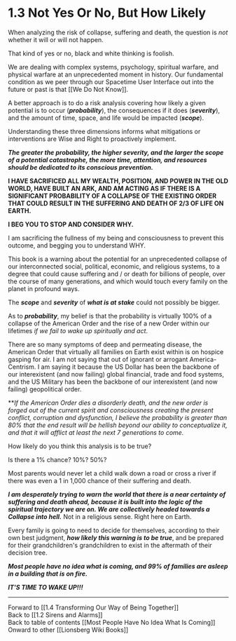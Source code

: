 # 1.3 Not Yes Or No, But How Likely

When analyzing the risk of collapse, suffering and death, the question is *not* whether it will or will not happen. 

That kind of yes or no, black and white thinking is foolish. 

We are dealing with complex systems, psychology, spiritual warfare, and physical warfare at an unprecedented moment in history. Our fundamental condition as we peer through our Spacetime User Interface out into the future or past is that [[We Do Not Know]]. 

A better approach is to do a risk analysis covering how likely a given potential is to occur (***probability***), the consequences if it does (***severity***), and the amount of time, space, and life would be impacted (***scope***). 

Understanding these three dimensions informs what mitigations or interventions are Wise and Right to proactively implement. 

***The greater the probability, the higher severity, and the larger the scope of a potential catastrophe, the more time, attention, and resources should be dedicated to its conscious prevention.*** 

**I HAVE SACRIFICED ALL MY WEALTH, POSITION, AND POWER IN THE OLD WORLD, HAVE BUILT AN ARK, AND AM ACTING AS IF THERE IS A SIGNIFICANT PROBABILITY OF A COLLAPSE OF THE EXISTING ORDER THAT COULD RESULT IN THE SUFFERING AND DEATH OF 2/3 OF LIFE ON EARTH.** 

**I BEG YOU TO STOP AND CONSIDER WHY.**

I am sacrificing the fullness of my being and consciousness to prevent this outcome, and begging you to understand WHY. 

This book is a warning about the potential for an unprecedented collapse of our interconnected social, political, economic, and religious systems, to a degree that could cause suffering and / or death for billions of people, over the course of many generations, and which would touch every family on the planet in profound ways. 

The ***scope*** and ***severity*** of ***what is at stake*** could not possibly be bigger. 

As to ***probability***, my belief is that the probability is virtually 100% of a collapse of the American Order and the rise of a new Order within our lifetimes *if we fail to wake up spiritually and act*. 

There are so many symptoms of deep and permeating disease, the American Order that virtually all families on Earth exist within is on hospice gasping for air. I am not saying that out of ignorant or arrogant America-Centrism. I am saying it because the US Dollar has been the backbone of our interexistent (and now failing) global financial, trade and food systems, and the US Military has been the backbone of our interexistent (and now failing) geopolitical order. 

***If the American Order dies a disorderly death, and the new order is forged out of the current spirit and consciousness creating the present conflict, corruption and dysfunction, I believe the probability is greater than 80% that the end result will be hellish beyond our ability to conceptualize it, and that it will afflict at least the next 7 generations to come.*

How likely do you think this analysis is to be true? 

Is there a 1% chance? 
10%? 
50%? 

Most parents would never let a child walk down a road or cross a river if there was even a 1 in 1,000 chance of their suffering and death. 

***I am desperately trying to warn the world that there is a near certainty of suffering and death ahead, because it is built into the logic of the spiritual trajectory we are on. We are collectively headed towards a Collapse into hell.*** Not in a religious sense. Right here on Earth. 

Every family is going to need to decide for themselves, according to their own best judgment, ***how likely this warning is to be true***, and be prepared for their grandchildren's grandchildren to exist in the aftermath of their decision tree. 

***Most people have no idea what is coming, and 99% of families are asleep in a building that is on fire.*** 

***IT'S TIME TO WAKE UP!!!***

___

Forward to [[1.4 Transforming Our Way of Being Together]]  
Back to [[1.2 Sirens and Alarms]]   
Back to table of contents [[Most People Have No Idea What Is Coming]]   
Onward to other [[Lionsberg Wiki Books]]  


